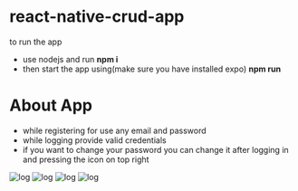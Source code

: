 # react-native-crud-app
to run the app
 - use nodejs and run
  **npm i**
 - then start the app using(make sure you have installed expo) 
  **npm run**

# About App 
- while registering for use any email and password
- while logging provide valid credentials
- if you want to change your password you can change it after logging in and pressing the icon on top right

![log](../../i1.jpg)
![log](../../i2.jpg)
![log](../../i3.jpg)
![log](../../i4.jpg)